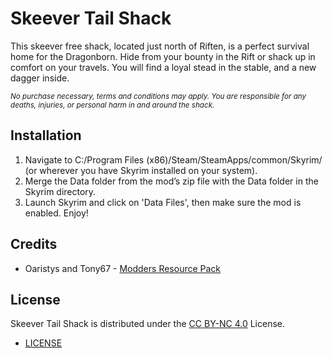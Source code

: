 # Skeever Tail Shack

This skeever free shack, located just north of Riften, is a perfect survival home for the Dragonborn. Hide from your bounty in the Rift or shack up in comfort on your travels. You will find a loyal stead in the stable, and a new dagger inside.

<sup>*No purchase necessary, terms and conditions may apply. You are responsible for any deaths, injuries, or personal harm in and around the shack.*</sup>

## Installation

1. Navigate to C:/Program Files (x86)/Steam/SteamApps/common/Skyrim/ (or wherever you have Skyrim installed on your system).
2. Merge the Data folder from the mod’s zip file with the Data folder in the Skyrim directory.
3. Launch Skyrim and click on 'Data Files', then make sure the mod is enabled. Enjoy!

## Credits

+ Oaristys and Tony67 - [Modders Resource Pack](https://www.nexusmods.com/skyrim/mods/16525)

## License

Skeever Tail Shack is distributed under the [CC BY-NC 4.0](https://creativecommons.org/licenses/by-nc/4.0/) License.

+ [LICENSE](https://gitlab.com/aao-fyi/skeever-tail-shack/-/blob/main/LICENSE)
